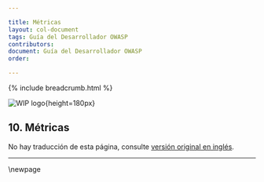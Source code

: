 ```yaml
---

title: Métricas
layout: col-document
tags: Guía del Desarrollador OWASP
contributors:
document: Guía del Desarrollador OWASP
order:

---
```


{% include breadcrumb.html %}

![WIP logo](../../../assets/images/dg_wip.png "Trabajo en curso"){height=180px}

## 10. Métricas

No hay traducción de esta página, consulte [versión original en inglés][release1200].

----

[release1200]: https://github.com/OWASP/www-project-developer-guide/blob/main/release/12-metrics/toc.md

\newpage
